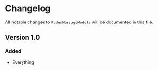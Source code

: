 # Changelog

All notable changes to `FadenMessageModule` will be documented in this file.

## Version 1.0

### Added
- Everything
